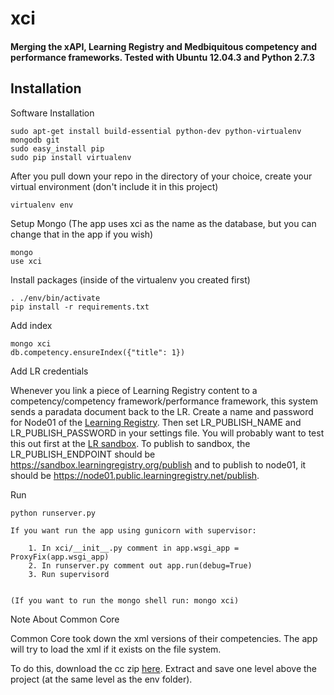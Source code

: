 xci
===

#### Merging the xAPI, Learning Registry and Medbiquitous competency and performance frameworks. Tested with Ubuntu 12.04.3 and Python 2.7.3

## Installation

Software Installation

	sudo apt-get install build-essential python-dev python-virtualenv mongodb git
	sudo easy_install pip
	sudo pip install virtualenv

After you pull down your repo in the directory of your choice, create your virtual environment (don't include it in this project)

	virtualenv env

Setup Mongo (The app uses xci as the name as the database, but you can change that in the app if you wish)
	
	mongo
	use xci

Install packages (inside of the virtualenv you created first)

	. ./env/bin/activate
	pip install -r requirements.txt

Add index

	mongo xci
	db.competency.ensureIndex({"title": 1})

Add LR credentials

Whenever you link a piece of Learning Registry content to a competency/competency framework/performance framework, this system sends a paradata document back to the LR. Create a name and 
password for Node01 of the [Learning Registry](https://node01.public.learningregistry.net/apps/oauth-key-management/). Then set LR_PUBLISH_NAME and LR_PUBLISH_PASSWORD in your settings file.
You will probably want to test this out first at the [LR sandbox](https://node01.public.learningregistry.net/apps/oauth-key-management/). To publish to sandbox, the LR_PUBLISH_ENDPOINT should be https://sandbox.learningregistry.org/publish and to publish to node01, it should be https://node01.public.learningregistry.net/publish. 

Run

	python runserver.py

	If you want run the app using gunicorn with supervisor:

		1. In xci/__init__.py comment in app.wsgi_app = ProxyFix(app.wsgi_app)
		2. In runserver.py comment out app.run(debug=True)
		3. Run supervisord


	(If you want to run the mongo shell run: mongo xci)


Note About Common Core
	
Common Core took down the xml versions of their competencies. The app will try to load the xml if it exists on the file system.

To do this, download the cc zip [here](http://www.corestandards.org/wp-content/uploads/ccssi.zip). Extract and save one level above the project (at the same level as the env folder).
